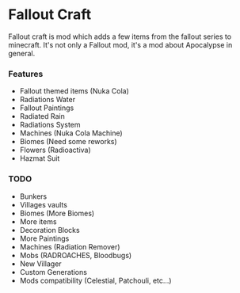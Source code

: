 # Fallout Craft

Fallout craft is mod which adds a few items from the fallout series to minecraft. It's not only a Fallout mod, it's a mod about Apocalypse in general.

### Features

- Fallout themed items (Nuka Cola)
- Radiations Water
- Fallout Paintings
- Radiated Rain
- Radiations System
- Machines (Nuka Cola Machine)
- Biomes (Need some reworks)
- Flowers (Radioactiva)
- Hazmat Suit


### TODO

- Bunkers 
- Villages vaults 
- Biomes (More Biomes)
- More items 
- Decoration Blocks 
- More Paintings 
- Machines (Radiation Remover)
- Mobs (RADROACHES, Bloodbugs)
- New Villager
- Custom Generations
- Mods compatibility (Celestial, Patchouli, etc...)





